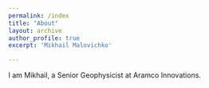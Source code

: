 ```yaml
---
permalink: /index
title: "About"
layout: archive
author_profile: true
excerpt: 'Mikhail Malovichko'

---
```


I am Mikhail, a Senior Geophysicist at Aramco Innovations.
